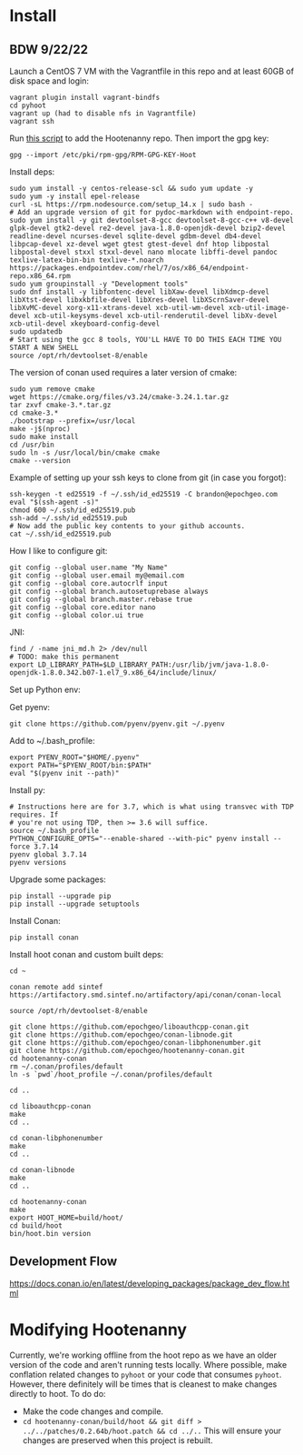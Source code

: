 
# Install

## BDW 9/22/22

Launch a CentOS 7 VM with the Vagrantfile in this repo and at least 60GB of disk space and login:
```
vagrant plugin install vagrant-bindfs
cd pyhoot
vagrant up (had to disable nfs in Vagrantfile)
vagrant ssh
```

Run [this script](https://github.com/ngageoint/hootenanny-rpms/blob/30149eb7d26ff69f15a1fa6b52d73e4d048b77a3/scripts/hoot-repo.sh) to add the Hootenanny repo. Then import the gpg key:
```
gpg --import /etc/pki/rpm-gpg/RPM-GPG-KEY-Hoot
```

Install deps:
```
sudo yum install -y centos-release-scl && sudo yum update -y
sudo yum -y install epel-release
curl -sL https://rpm.nodesource.com/setup_14.x | sudo bash -
# Add an upgrade version of git for pydoc-markdown with endpoint-repo.
sudo yum install -y git devtoolset-8-gcc devtoolset-8-gcc-c++ v8-devel glpk-devel gtk2-devel re2-devel java-1.8.0-openjdk-devel bzip2-devel readline-devel ncurses-devel sqlite-devel gdbm-devel db4-devel libpcap-devel xz-devel wget gtest gtest-devel dnf htop libpostal libpostal-devel stxxl stxxl-devel nano mlocate libffi-devel pandoc texlive-latex-bin-bin texlive-*.noarch https://packages.endpointdev.com/rhel/7/os/x86_64/endpoint-repo.x86_64.rpm
sudo yum groupinstall -y "Development tools"
sudo dnf install -y libfontenc-devel libXaw-devel libXdmcp-devel libXtst-devel libxkbfile-devel libXres-devel libXScrnSaver-devel libXvMC-devel xorg-x11-xtrans-devel xcb-util-wm-devel xcb-util-image-devel xcb-util-keysyms-devel xcb-util-renderutil-devel libXv-devel xcb-util-devel xkeyboard-config-devel
sudo updatedb
# Start using the gcc 8 tools, YOU'LL HAVE TO DO THIS EACH TIME YOU START A NEW SHELL
source /opt/rh/devtoolset-8/enable
```

The version of conan used requires a later version of cmake:
```
sudo yum remove cmake
wget https://cmake.org/files/v3.24/cmake-3.24.1.tar.gz
tar zxvf cmake-3.*.tar.gz
cd cmake-3.*
./bootstrap --prefix=/usr/local
make -j$(nproc)
sudo make install
cd /usr/bin
sudo ln -s /usr/local/bin/cmake cmake
cmake --version
```

Example of setting up your ssh keys to clone from git (in case you forgot):
```
ssh-keygen -t ed25519 -f ~/.ssh/id_ed25519 -C brandon@epochgeo.com
eval "$(ssh-agent -s)"
chmod 600 ~/.ssh/id_ed25519.pub
ssh-add ~/.ssh/id_ed25519.pub
# Now add the public key contents to your github accounts.
cat ~/.ssh/id_ed25519.pub
```

How I like to configure git:
```
git config --global user.name "My Name"
git config --global user.email my@email.com
git config --global core.autocrlf input
git config --global branch.autosetuprebase always
git config --global branch.master.rebase true
git config --global core.editor nano
git config --global color.ui true
```

JNI:
```
find / -name jni_md.h 2> /dev/null
# TODO: make this permanent
export LD_LIBRARY_PATH=$LD_LIBRARY_PATH:/usr/lib/jvm/java-1.8.0-openjdk-1.8.0.342.b07-1.el7_9.x86_64/include/linux/
```
Set up Python env:

Get pyenv:
```
git clone https://github.com/pyenv/pyenv.git ~/.pyenv
```

Add to ~/.bash_profile:
```
export PYENV_ROOT="$HOME/.pyenv"
export PATH="$PYENV_ROOT/bin:$PATH"
eval "$(pyenv init --path)"
```

Install py:
```
# Instructions here are for 3.7, which is what using transvec with TDP requires. If 
# you're not using TDP, then >= 3.6 will suffice.
source ~/.bash_profile
PYTHON_CONFIGURE_OPTS="--enable-shared --with-pic" pyenv install --force 3.7.14
pyenv global 3.7.14
pyenv versions
```

Upgrade some packages:
```
pip install --upgrade pip
pip install --upgrade setuptools
```

Install Conan:
```
pip install conan
```

Install hoot conan and custom built deps:
```
cd ~

conan remote add sintef https://artifactory.smd.sintef.no/artifactory/api/conan/conan-local

source /opt/rh/devtoolset-8/enable

git clone https://github.com/epochgeo/liboauthcpp-conan.git
git clone https://github.com/epochgeo/conan-libnode.git
git clone https://github.com/epochgeo/conan-libphonenumber.git
git clone https://github.com/epochgeo/hootenanny-conan.git
cd hootenanny-conan
rm ~/.conan/profiles/default
ln -s `pwd`/hoot_profile ~/.conan/profiles/default

cd ..

cd liboauthcpp-conan
make
cd ..

cd conan-libphonenumber
make
cd ..

cd conan-libnode
make
cd ..

cd hootenanny-conan
make
export HOOT_HOME=build/hoot/
cd build/hoot
bin/hoot.bin version
```

## Development Flow

https://docs.conan.io/en/latest/developing_packages/package_dev_flow.html

# Modifying Hootenanny

Currently, we're working offline from the hoot repo as we have an older version of the code and aren't running tests locally. Where possible, make conflation related changes to `pyhoot` or your code that consumes `pyhoot`. However, there definitely will be times that is cleanest to make changes directly to hoot. To do do:
* Make the code changes and compile.
* `cd hootenanny-conan/build/hoot && git diff > ../../patches/0.2.64b/hoot.patch && cd ../..`
This will ensure your changes are preserved when this project is rebuilt.
